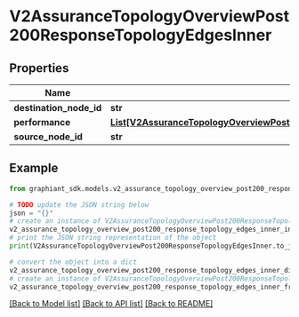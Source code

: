 # V2AssuranceTopologyOverviewPost200ResponseTopologyEdgesInner


## Properties

Name | Type | Description | Notes
------------ | ------------- | ------------- | -------------
**destination_node_id** | **str** |  | [optional] 
**performance** | [**List[V2AssuranceTopologyOverviewPost200ResponseTopologyEdgesInnerPerformanceInner]**](V2AssuranceTopologyOverviewPost200ResponseTopologyEdgesInnerPerformanceInner.md) |  | [optional] 
**source_node_id** | **str** |  | [optional] 

## Example

```python
from graphiant_sdk.models.v2_assurance_topology_overview_post200_response_topology_edges_inner import V2AssuranceTopologyOverviewPost200ResponseTopologyEdgesInner

# TODO update the JSON string below
json = "{}"
# create an instance of V2AssuranceTopologyOverviewPost200ResponseTopologyEdgesInner from a JSON string
v2_assurance_topology_overview_post200_response_topology_edges_inner_instance = V2AssuranceTopologyOverviewPost200ResponseTopologyEdgesInner.from_json(json)
# print the JSON string representation of the object
print(V2AssuranceTopologyOverviewPost200ResponseTopologyEdgesInner.to_json())

# convert the object into a dict
v2_assurance_topology_overview_post200_response_topology_edges_inner_dict = v2_assurance_topology_overview_post200_response_topology_edges_inner_instance.to_dict()
# create an instance of V2AssuranceTopologyOverviewPost200ResponseTopologyEdgesInner from a dict
v2_assurance_topology_overview_post200_response_topology_edges_inner_from_dict = V2AssuranceTopologyOverviewPost200ResponseTopologyEdgesInner.from_dict(v2_assurance_topology_overview_post200_response_topology_edges_inner_dict)
```
[[Back to Model list]](../README.md#documentation-for-models) [[Back to API list]](../README.md#documentation-for-api-endpoints) [[Back to README]](../README.md)


